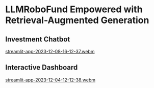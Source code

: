 # LLMRoboFund Empowered with Retrieval-Augmented Generation 

## Investment Chatbot
[streamlit-app-2023-12-08-16-12-37.webm](https://github.com/dfavenfre/LLMRoboFund/assets/118773869/d7439c19-b018-4d8f-a8d2-1a73502efda2)

## Interactive Dashboard
 [streamlit-app-2023-12-04-12-12-38.webm](https://github.com/dfavenfre/LLMRoboFund/assets/118773869/0270edb3-9b4c-4347-a522-7e85bfe899a2)


